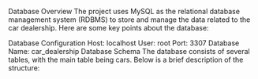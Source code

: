 Database Overview
The project uses MySQL as the relational database
management system (RDBMS) to store and manage the data related 
to the car dealership. Here are some key points about the database:

Database Configuration
Host: localhost
User: root
Port: 3307
Database Name: car_dealership
Database Schema
The database consists of several tables, with the main table
being cars. Below is a brief description of the structure:

